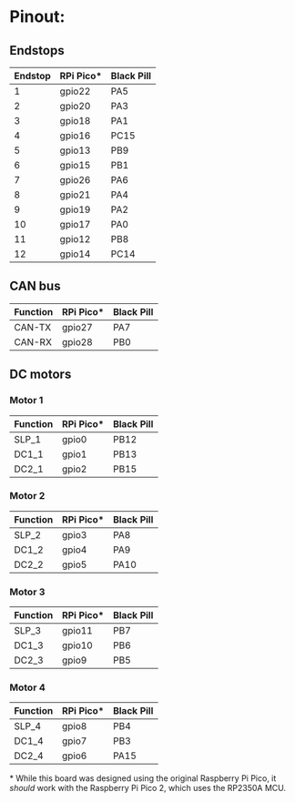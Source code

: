 # Pinout:

## Endstops

|Endstop|RPi Pico*|Black Pill|
|-------|---------|----------|
|1|gpio22|PA5|
|2|gpio20|PA3|
|3|gpio18|PA1|
|4|gpio16|PC15|
|5|gpio13|PB9|
|6|gpio15|PB1|
|7|gpio26|PA6|
|8|gpio21|PA4|
|9|gpio19|PA2|
|10|gpio17|PA0|
|11|gpio12|PB8|
|12|gpio14|PC14|

## CAN bus

|Function|RPi Pico*|Black Pill|
|--------|---------|----------|
|CAN-TX|gpio27|PA7|
|CAN-RX|gpio28|PB0|

## DC motors

### Motor 1

|Function|RPi Pico*|Black Pill|
|--------|---------|----------|
|SLP_1|gpio0|PB12|
|DC1_1|gpio1|PB13|
|DC2_1|gpio2|PB15|

### Motor 2

|Function|RPi Pico*|Black Pill|
|--------|---------|----------|
|SLP_2|gpio3|PA8|
|DC1_2|gpio4|PA9|
|DC2_2|gpio5|PA10|

### Motor 3

|Function|RPi Pico*|Black Pill|
|--------|---------|----------|
|SLP_3|gpio11|PB7|
|DC1_3|gpio10|PB6|
|DC2_3|gpio9|PB5|

### Motor 4

|Function|RPi Pico*|Black Pill|
|--------|---------|----------|
|SLP_4|gpio8|PB4|
|DC1_4|gpio7|PB3|
|DC2_4|gpio6|PA15|

\* While this board was designed using the original Raspberry Pi Pico, it _should_ work with the Raspberry Pi Pico 2, which uses the RP2350A MCU.
